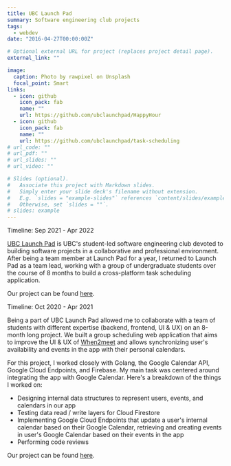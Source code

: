 ```yaml
---
title: UBC Launch Pad
summary: Software engineering club projects
tags:
  - webdev
date: "2016-04-27T00:00:00Z"

# Optional external URL for project (replaces project detail page).
external_link: ""

image:
  caption: Photo by rawpixel on Unsplash
  focal_point: Smart
links:
  - icon: github
    icon_pack: fab
    name: ""
    url: https://github.com/ubclaunchpad/HappyHour
  - icon: github
    icon_pack: fab
    name: ""
    url: https://github.com/ubclaunchpad/task-scheduling
# url_code: ""
# url_pdf: ""
# url_slides: ""
# url_video: ""

# Slides (optional).
#   Associate this project with Markdown slides.
#   Simply enter your slide deck's filename without extension.
#   E.g. `slides = "example-slides"` references `content/slides/example-slides.md`.
#   Otherwise, set `slides = ""`.
# slides: example
---
```


Timeline: Sep 2021 - Apr 2022

[UBC Launch Pad](https://ubclaunchpad.com/) is UBC's student-led software engineering club devoted to building software projects in a collaborative and professional environment. After being a team member at Launch Pad for a year, I returned to Launch Pad as a team lead, working with a group of undergraduate students over the course of 8 months to build a cross-platform task scheduling application.

Our project can be found [here](https://github.com/ubclaunchpad/task-scheduling).

Timeline: Oct 2020 - Apr 2021

Being a part of UBC Launch Pad allowed me to collaborate with a team of students with different expertise (backend, frontend, UI & UX) on an 8-month long project. We built a group scheduling web application that aims to improve the UI & UX of [When2meet](https://www.when2meet.com/) and allows synchronizing user's availability and events in the app with their personal calendars.

For this project, I worked closely with Golang, the Google Calendar API, Google Cloud Endpoints, and Firebase. My main task was centered around integrating the app with Google Calendar. Here's a breakdown of the things I worked on:

- Designing internal data structures to represent users, events, and calendars in our app
- Testing data read / write layers for Cloud Firestore
- Implementing Google Cloud Endpoints that update a user's internal calendar based on their Google Calendar, retrieving and creating events in user's Google Calendar based on their events in the app
- Performing code reviews

Our project can be found [here](https://github.com/ubclaunchpad/HappyHour).
